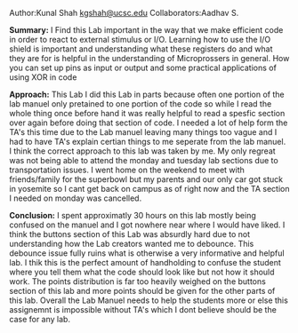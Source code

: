 Author:Kunal Shah kgshah@ucsc.edu
Collaborators:Aadhav S.

**Summary:**
I Find this Lab important in the way that we make efficient code in order to react to external stimulus or I/O. Learning how to use the I/O shield is important and understanding what these registers do and what they are for is helpful in the understanding of Microprossers in general. How you can set up pins as input or output and some practical applications of using XOR in code

**Approach:**
This Lab I did this Lab in parts because often one portion of the lab manuel only pretained to one portion of the code so while I read the whole thing once before hand it was really helpful to read a spesfic section over again before doing that section of code. I needed a lot of help form the TA's this time due to the Lab manuel leaving many things too vague and I had to have TA's explain certian things to me seperate from the lab manuel. I think the correct approach to this lab was taken by me. My only regreat was not being able to attend the monday and tuesday lab sections due to transportation issues. I went home on the weekend to meet with friends/family for the superbowl but my parents and our only car got stuck in yosemite so I cant get back on campus as of right now and the TA section I needed on monday was cancelled.

**Conclusion:**
I spent approximatly 30 hours on this lab mostly being confused on the manuel and I got nowhere near where I would have liked. I think the buttons section of this Lab was absurdly hard due to not understanding how the Lab creators wanted me to debounce. This debounce issue fully ruins what is otherwise a very informative and helpful lab. I thik this is the perfect amount of handholding to confuse the student where you tell them what the code should look like but not how it should work. The points distribution is far too heavily weighed on the buttons section of this lab and more points should be given for the other parts of this lab. Overall the Lab Manuel needs to help the students more or else this assignemnt is impossible without TA's which I dont believe should be the case for any lab.